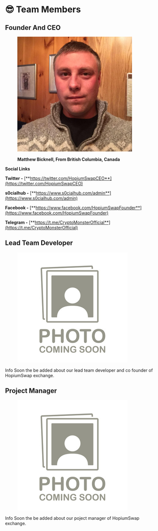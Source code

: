 # 😎 Team Members

## Founder And CEO

<div align="left">

<figure><img src=".gitbook/assets/306841773_499773082157485_5412527597842951864_n.jpg" alt="" width="375"><figcaption><p><strong>Matthew Bicknell, From British Columbia, Canada</strong></p></figcaption></figure>

</div>

**Social Links**

**Twitter -** [**https://twitter.com/HopiumSwapCEO**](https://twitter.com/HopiumSwapCEO)

**s0cialhub -** [**https://www.s0cialhub.com/admin**](https://www.s0cialhub.com/admin)

**Facebook -** [**https://www.facebook.com/HopiumSwapFounder**](https://www.facebook.com/HopiumSwapFounder)

**Telegram -** [**https://t.me/CryptoMonsterOfficial**](https://t.me/CryptoMonsterOfficial)





## Lead Team Developer

<div align="left">

<figure><img src=".gitbook/assets/360_F_463667026_B6L8IGy2cgGYdYOkN8hBE55B1zpcVvDc.jpg" alt=""><figcaption></figcaption></figure>

</div>

Info Soon the be added about our lead team developer and co founder of HopiumSwap exchange.&#x20;

## Project Manager&#x20;

<div align="left">

<figure><img src=".gitbook/assets/360_F_463667026_B6L8IGy2cgGYdYOkN8hBE55B1zpcVvDc.jpg" alt=""><figcaption></figcaption></figure>

</div>

Info Soon the be added about our poject manager of HopiumSwap exchange.
